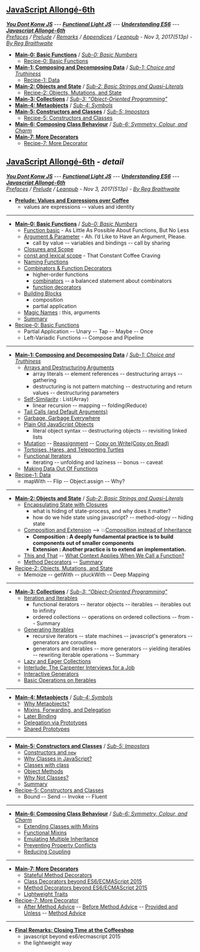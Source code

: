 <a name="top"></a>
## [JavaScript Allongé-6th](#middle)
***[You Dont Konw JS]** --- **[Functional Light JS]** --- **[Understanding ES6]** --- **[Javascript Allongé-6th]***      
*[Prefaces](book_1_preface.md) / [Prelude](book_2_prelude.md) / [Remarks](book_3_closing-time.md) / [Appendices](book_4_appendices.md) / [Leanpub](https://leanpub.com/javascriptallongesix/read#leanpub-auto-about-javascript-allong) - Nov 3, 2017(513p) - [By Reg Braithwaite](https://github.com/raganwald)* 
* [**Main-0: Basic Functions**](main_0_functions.md) / [*Sub-0: Basic Numbers*](sub_0_numbers.md) 
	* [Recipe-0: Basic Functions](main_0r_functions.md)  
* [**Main-1: Composing and Decomposing Data**](main_1_Composing.md) / [*Sub-1: Choice and Truthiness*](sub_1_choice.md) 	
	* [Recipe-1: Data](main_1r_Composing.md) 
* [**Main-2: Objects and State**](main_2_objects.md) / [*Sub-2: Basic Strings and Quasi-Literals*](sub_2_strings.md)	
	* [Recipe-2: Objects, Mutations, and State](main_2r_objects.md)   
* [**Main-3: Collections**](main_3_collections.md) / [*Sub-3: “Object-Oriented Programming”*](sub_3_oop.md)  
* [**Main-4: Metaobjects**](main_4_metaobjects.md) / [*Sub-4: Symbols*](sub_4_symbols.md) 
* [**Main-5: Constructors and Classes**](main_5_constructors.md) / [*Sub-5: Impostors*](sub_5_impostors.md) 
	* [Recipe-5: Constructors and Classes](main_5r_constructors.md)   
* [**Main-6: Composing Class Behaviour**](main_6_classes.md) / [*Sub-6: Symmetry, Colour, and Charm*](sub_6_colours.md)
* [**Main-7: More Decorators**](main_7_dedorators.md)   
	* [Recipe-7: More Decorator](main_7r_dedorators.md)   

<a name="middle"></a>
## [JavaScript Allongé-6th](#top) *- detail*
***[You Dont Konw JS][det_1]** --- **[Functional Light JS][det_2]** --- **[Understanding ES6][det_3]** --- **[Javascript Allongé-6th][det_4]***      
*[Prefaces](book_1_preface.md) / [Prelude](book_2_prelude.md) / [Leanpub](https://leanpub.com/javascriptallongesix/read#leanpub-auto-about-javascript-allong) - Nov 3, 2017(513p) - [By Reg Braithwaite](https://github.com/raganwald)*    
* [**Prelude: Values and Expressions over Coffee**](book_2_prelude.md)        
	* values are expressions -- values and identity  
---
* [**Main-0: Basic Functions**](main_0_functions.md) / [*Sub-0: Basic Numbers*](sub_0_numbers.md) 
	* [Function basic](main_0_functions.md#as-little-as-possible-about-functions-but-no-less) - As Little As Possible About Functions, But No Less
	* [Argument & Parameter](main_0_functions.md#ah-id-like-to-have-an-argument-pleasezzz-fargs) - Ah. I’d Like to Have an Argument, Please.   
		* call by value -- variables and bindings -- call by sharing
	* [Closures and Scope](main_0_functions.md#closures-and-scope)   
	* [const and lexical scope](main_0_functions.md#that-constant-coffee-craving) - That Constant Coffee Craving   
	* [Naming Functions](main_0_functions.md#naming-functions)     
	* [Combinators & Function Decorators](main_0_functions.md#combinators-and-function-decorators)  
		* higher-order functions    
		* [combinators](main_0_functions.md#combinators) -- a balanced statement about combinators
		* [function decorators](main_0_functions.md#function-decorators)
	* [Building Blocks](main_0_functions.md#building-blocks)   
		* composition
		* partial application
	* [Magic Names](main_0_functions.md#magic-names) : this, arguments     
	* [Summary](main_0_functions.md#summary)     
* [Recipe-0: Basic Functions](main_0r_functions.md)   
	* Partial Application -- Unary -- Tap -- Maybe -- Once 
	* Left-Variadic Functions -- Compose and Pipeline   
---
* [**Main-1: Composing and Decomposing Data**](main_1_Composing.md) / [*Sub-1: Choice and Truthiness*](sub_1_choice.md)  
	* [Arrays and Destructuring Arguments](main_1_Composing.md#arrays-and-destructuring-arguments)
		* array literals -- element references -- destructuring arrays -- gathering
		* destructuring is not pattern matching -- destructuring and return values -- destructuring parameters
	* [Self-Similarity](main_1_Composing.md#self-similarity) : List(Array)
		* linear recursion -- mapping -- folding(Reduce)
	* [Tail Calls (and Default Arguments)](main_1_Composing.md#tail-calls-and-default-arguments)   
	* [Garbage, Garbage Everywhere](main_1_Composing.md#garbage-garbage-everywhere)   
	* [Plain Old JavaScript Objects](main_1_Composing.md#plain-old-javascript-objects) 
		* literal object syntax -- destructuring objects -- revisiting linked lists
	* [Mutation](main_1_Composing.md#mutation) -- [Reassignment](main_1_Composing.md#reassignment) -- [Copy on Write(Copy on Read)](main_1_Composing.md#copy-on-write)   
	* [Tortoises, Hares, and Teleporting Turtles](main_1_Composing.md#tortoises-hares-and-teleporting-turtles)   
	* [Functional Iterators](main_1_Composing.md#functional-iterators)
		* iterating -- unfolding and laziness -- bonus -- caveat
	* [Making Data Out Of Functions](main_1_Composing.md#making-data-out-of-functions)   
* [Recipe-1: Data](main_1r_Composing.md)   
	* mapWith -- Flip -- Object.assign -- Why?   
---   
* [**Main-2: Objects and State**](main_2_objects.md) / [*Sub-2: Basic Strings and Quasi-Literals*](sub_2_strings.md)   
	* [Encapsulating State with Closures](main_2_objects.md#encapsulating-state-with-closures)
		* what is hiding of state-process, and why does it matter?
		* how do we hide state using javascript? -- method-ology -- hiding state
	* [Composition and Extension](main_2_objects.md#composition-and-extension) --> :boom:[Composition instead of Inheritance](http://wiki.c2.com/?CompositionInsteadOfInheritance)
		* **Composition : A deeply fundamental practice is to build components out of smaller components**
		* **Extension : Another practice is to extend an implementation.**
	* [This and That](main_2_objects.md#this-and-that) -- [What Context Applies When We Call a Function?](main_2_objects.md#what-context-applies-when-we-call-a-function)
	* [Method Decorators](main_2_objects.md#method-decorators) -- [Summary](main_2_objects.md#summary)
* [Recipe-2: Objects, Mutations, and State](main_2r_objects.md)   
   * Memoize -- getWith -- pluckWith -- Deep Mapping   
---
* [**Main-3: Collections**](main_3_collections.md) / [*Sub-3: “Object-Oriented Programming”*](sub_3_oop.md)  
	* [Iteration and Iterables](main_3_collections.md#iteration-and-iterables)   
		* functional iterators -- iterator objects -- iterables -- iterables out to infinity
		* ordered collections -- operations on ordered collections -- from -- Summary
	* [Generating Iterables](main_3_collections.md#generating-iterables)   
		* recursive iterators -- state machines -- javascript's generators -- generators are coroutines
		* generators and iterables -- more generators -- yielding iterables -- rewriting iterable operations -- Summary
	* [Lazy and Eager Collections](main_3_collections.md#lazy-and-eager-collections)   
	* [Interlude: The Carpenter Interviews for a Job](main_3_collections.md#interlude-the-carpenter-interviews-for-a-job)   
	* [Interactive Generators](main_3_collections.md#interactive-generators)   
	* [Basic Operations on Iterables](main_3_collections.md#basic-operations-on-iterables)   
---
* [**Main-4: Metaobjects**](main_4_metaobjects.md#life-on-the-plantation-metaobjects) / [*Sub-4: Symbols*](sub_4_symbols.md)   
	* [Why Metaobjects?](main_4_metaobjects.md#why-metaobjects) 
	* [Mixins, Forwarding, and Delegation](main_4_metaobjects.md#mixins-forwarding-and-delegation)       
	* [Later Binding](main_4_metaobjects.md#later-binding)     
	* [Delegation via Prototypes](main_4_metaobjects.md#delegation-via-prototypes)    
	* [Shared Prototypes](main_4_metaobjects.md#shared-prototypes)    
---
* [**Main-5: Constructors and Classes**](main_5_constructors.md#finish-the-cup-constructors-and-classes) / [*Sub-5: Impostors*](sub_5_impostors.md)   
	* [Constructors and `new`](main_5_constructors.md#constructors-and-new)    
	* [Why Classes in JavaScript?](main_5_constructors.md#why-classes-in-javascript)    
	* [Classes with class](main_5_constructors.md#classes-with-class)    
	* [Object Methods](main_5_constructors.md#object-methods)    
	* [Why Not Classes?](main_5_constructors.md#why-not-classes)    
	* [Summary](main_5_constructors.md#summary) 
* [Recipe-5: Constructors and Classes](main_5r_constructors.md)   
	* Bound -- Send -- Invoke -- Fluent   
---
* [**Main-6: Composing Class Behaviour**](main_6_classes.md#con-panna-composing-class-behaviour) / [*Sub-6: Symmetry, Colour, and Charm*](sub_6_colours.md#colourful-mugs-symmetry-colour-and-charm)   
	* [Extending Classes with Mixins](main_6_classes.md#extending-classes-with-mixins)    
	* [Functional Mixins](main_6_classes.md#functional-mixins)    
	* [Emulating Multiple Inheritance](main_6_classes.md#emulating-multiple-inheritance)    
	* [Preventing Property Conflicts](main_6_classes.md#preventing-property-conflicts)    
	* [Reducing Coupling](main_6_classes.md#reducing-coupling)    
---
* [**Main-7: More Decorators**](main_7_dedorators.md#more-decorators)   
	* [Stateful Method Decorators](main_7_dedorators.md#stateful-method-decorators)    
	* [Class Decorators beyond ES6/ECMAScript 2015](main_7_dedorators.md#class-decorators-beyond-es6ecmascript-2015)    
	* [Method Decorators beyond ES6/ECMAScript 2015](main_7_dedorators.md#method-decorators-beyond-es6ecmascript-2015)    
	* [Lightweight Traits](main_7_dedorators.md#lightweight-traits)    
* [Recipe-7: More Decorator](main_7r_dedorators.md)   
	* [After Method Advice](main_7r_dedorators.md#after-method-advice) -- [Before Method Advice](main_7r_dedorators.md#before-method-advice) -- [Provided and Unless](main_7r_dedorators.md#provided-and-unless) -- [Method Advice](main_7r_dedorators.md#method-advice)      
---
* [**Final Remarks: Closing Time at the Coffeeshop**](book_3_closing-time.md#closing-time-at-the-coffeeshop-final-remarks)   
	* javascript beyond es6/ecmascript 2015
	* the lightweight way    
	
[You Dont Konw JS]: https://github.com/kiyounglee/You-Dont-Know-JS/blob/master/toc.md#top
[Functional Light JS]: https://github.com/kiyounglee/Functional-Light-JS/blob/master/manuscript/toc.md#top
[Understanding ES6]: https://github.com/kiyounglee/understandinges6/blob/master/manuscript/toc.md#top
[Javascript Allongé-6th]: https://github.com/kiyounglee/javascript-allonge-six/blob/master/myAllonge/markdown/toc.md#top

[det_1]: https://github.com/kiyounglee/You-Dont-Know-JS/blob/master/toc.md#middle
[det_2]: https://github.com/kiyounglee/Functional-Light-JS/blob/master/manuscript/toc.md#middle
[det_3]: https://github.com/kiyounglee/understandinges6/blob/master/manuscript/toc.md#middle
[det_4]: https://github.com/kiyounglee/javascript-allonge-six/blob/master/myAllonge/markdown/toc.md#middle
